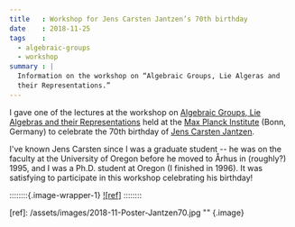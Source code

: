 ```yaml
---
title   : Workshop for Jens Carsten Jantzen’s 70th birthday
date    : 2018-11-25
tags    :
  - algebraic-groups
  - workshop
summary : |
  Information on the workshop on “Algebraic Groups, Lie Algeras and
  their Representations.”
---
```

  
I gave one of the lectures at the workshop on [Algebraic Groups, Lie
Algebras and their Representations] held at the [Max Planck Institute]
(Bonn, Germany) to celebrate the 70th birthday of [Jens Carsten
Jantzen].

I've known Jens Carsten since I was a graduate student -- he was on
the faculty at the University of Oregon before he moved to Århus in
(roughly?) 1995, and I was a Ph.D. student at Oregon (I finished in
1996). It was satisfying to participate in this workshop celebrating his
birthday!

[Algebraic Groups, Lie Algebras and their Representations]: https://www.mpim-bonn.mpg.de/node/8209

[Max Planck Institute]: https://www.mpim-bonn.mpg.de

[Jens Carsten Jantzen]: https://wikipedia.org/wiki/Jens_Carsten_Jantzen

::::::::{.image-wrapper-1}
[![ref]](/assets/images/2018-11-Poster-Jantzen70.jpg)
::::::::

[ref]: /assets/images/2018-11-Poster-Jantzen70.jpg "" {.image}
